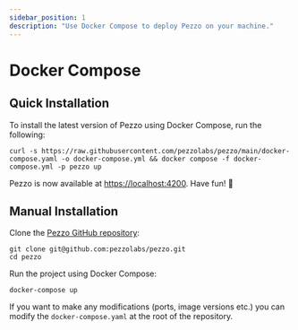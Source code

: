 ```yaml
---
sidebar_position: 1
description: "Use Docker Compose to deploy Pezzo on your machine."
---
```


# Docker Compose

## Quick Installation

To install the latest version of Pezzo using Docker Compose, run the following:

```
curl -s https://raw.githubusercontent.com/pezzolabs/pezzo/main/docker-compose.yaml -o docker-compose.yml && docker compose -f docker-compose.yml -p pezzo up
```

Pezzo is now available at [https://localhost:4200](https://localhost:4200). Have fun! 🚀

## Manual Installation

Clone the [Pezzo GitHub repository](https://github.com/pezzolabs/pezzo):
```
git clone git@github.com:pezzolabs/pezzo.git
cd pezzo
``` 

Run the project using Docker Compose:
```
docker-compose up
```

If you want to make any modifications (ports, image versions etc.) you can modify the `docker-compose.yaml` at the root of the repository.